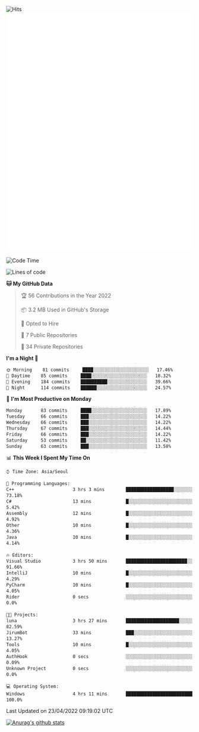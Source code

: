 ![Hits](https://hits.seeyoufarm.com/api/count/incr/badge.svg?url=https%3A%2F%2Fgithub.com%2Fkokose1234&count_bg=%2379C83D&title_bg=%23555555&icon=apple.svg&icon_color=%23E7E7E7&title=hits&edge_flat=false)
<br/>
![Metrics](https://github.com/kokose1234/kokose1234/blob/main/github-metrics.svg)

<!--START_SECTION:waka-->
![Code Time](http://img.shields.io/badge/Code%20Time-625%20hrs%2049%20mins-blue)

![Lines of code](https://img.shields.io/badge/From%20Hello%20World%20I%27ve%20Written-2%20Million%20lines%20of%20code-blue)

**🐱 My GitHub Data** 

> 🏆 56 Contributions in the Year 2022
 > 
> 📦 3.2 MB Used in GitHub's Storage 
 > 
> 💼 Opted to Hire
 > 
> 📜 7 Public Repositories 
 > 
> 🔑 34 Private Repositories  
 > 
**I'm a Night 🦉** 

```text
🌞 Morning    81 commits     ████░░░░░░░░░░░░░░░░░░░░░   17.46% 
🌆 Daytime    85 commits     ████░░░░░░░░░░░░░░░░░░░░░   18.32% 
🌃 Evening    184 commits    ██████████░░░░░░░░░░░░░░░   39.66% 
🌙 Night      114 commits    ██████░░░░░░░░░░░░░░░░░░░   24.57%

```
📅 **I'm Most Productive on Monday** 

```text
Monday       83 commits     ████░░░░░░░░░░░░░░░░░░░░░   17.89% 
Tuesday      66 commits     ███░░░░░░░░░░░░░░░░░░░░░░   14.22% 
Wednesday    66 commits     ███░░░░░░░░░░░░░░░░░░░░░░   14.22% 
Thursday     67 commits     ███░░░░░░░░░░░░░░░░░░░░░░   14.44% 
Friday       66 commits     ███░░░░░░░░░░░░░░░░░░░░░░   14.22% 
Saturday     53 commits     ██░░░░░░░░░░░░░░░░░░░░░░░   11.42% 
Sunday       63 commits     ███░░░░░░░░░░░░░░░░░░░░░░   13.58%

```


📊 **This Week I Spent My Time On** 

```text
⌚︎ Time Zone: Asia/Seoul

💬 Programming Languages: 
C++                      3 hrs 3 mins        ██████████████████░░░░░░░   73.18% 
C#                       13 mins             █░░░░░░░░░░░░░░░░░░░░░░░░   5.42% 
Assembly                 12 mins             █░░░░░░░░░░░░░░░░░░░░░░░░   4.92% 
Other                    10 mins             █░░░░░░░░░░░░░░░░░░░░░░░░   4.36% 
Java                     10 mins             █░░░░░░░░░░░░░░░░░░░░░░░░   4.14%

🔥 Editors: 
Visual Studio            3 hrs 50 mins       ███████████████████████░░   91.66% 
IntelliJ                 10 mins             █░░░░░░░░░░░░░░░░░░░░░░░░   4.29% 
PyCharm                  10 mins             █░░░░░░░░░░░░░░░░░░░░░░░░   4.05% 
Rider                    0 secs              ░░░░░░░░░░░░░░░░░░░░░░░░░   0.0%

🐱‍💻 Projects: 
luna                     3 hrs 27 mins       ████████████████████░░░░░   82.59% 
JirumBot                 33 mins             ███░░░░░░░░░░░░░░░░░░░░░░   13.27% 
Tools                    10 mins             █░░░░░░░░░░░░░░░░░░░░░░░░   4.05% 
AuthHook                 0 secs              ░░░░░░░░░░░░░░░░░░░░░░░░░   0.09% 
Unknown Project          0 secs              ░░░░░░░░░░░░░░░░░░░░░░░░░   0.0%

💻 Operating System: 
Windows                  4 hrs 11 mins       █████████████████████████   100.0%

```


 Last Updated on 23/04/2022 09:19:02 UTC
<!--END_SECTION:waka-->

[![Anurag's github stats](https://github-readme-stats.vercel.app/api?username=kokose1234&theme=dracula)](https://github.com/anuraghazra/github-readme-stats)



	
